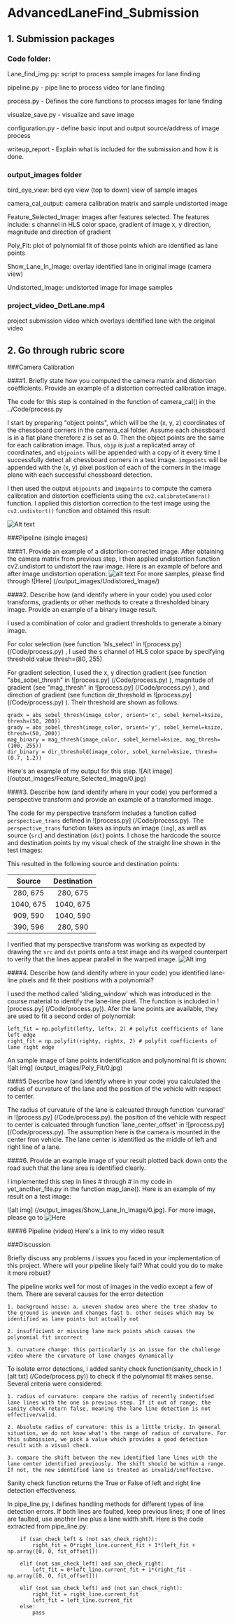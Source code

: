 
# AdvancedLaneFind_Submission

## 1. Submission packages
### Code folder:

Lane_find_img.py: script to process sample images for lane finding

pipeline.py -  pipe line to process video for lane finding

process.py -  Defines the core functions to process images for lane finding

visualze_save.py - visualize and save image

configuration.py - define basic input and output source/address of image process

writeup_report - Explain what is included for the submission and how it is done. 

### output_images folder

bird_eye_view: bird eye view (top to down) view of sample images 

camera_cal_output: camera calibration matrix and sample undistorted image

Feature_Selected_Image: images after features selected. The features include: s channel in HLS color space, gradient of image x, y direction, magnitude and direction of gradient 

Poly_Fit: plot of polynomial fit of those points which are identified as lane points 

Show_Lane_In_Image: overlay identified lane in original image (camera view) 

Undistorted_Image: undistorted image for image samples

### project_video_DetLane.mp4

project submission video which overlays identified lane with the original video



## 2. Go through rubric score

###Camera Calibration

####1. Briefly state how you computed the camera matrix and distortion coefficients. Provide an example of a distortion corrected calibration image.

The code for this step is contained in the function of camera_cal() in the ../Code/process.py  

I start by preparing "object points", which will be the (x, y, z) coordinates of the chessboard corners in the camera_cal folder. Assume each chessboard is in a flat plane therefore z is set as 0. Then the object points are the same for each calibration image.  Thus, `objp` is just a replicated array of coordinates, and `objpoints` will be appended with a copy of it every time I successfully detect all chessboard corners in a test image.  `imgpoints` will be appended with the (x, y) pixel position of each of the corners in the image plane with each successful chessboard detection.  

I then used the output `objpoints` and `imgpoints` to compute the camera calibration and distortion coefficients using the `cv2.calibrateCamera()` function.  I applied this distortion correction to the test image using the `cv2.undistort()` function and obtained this result: 

![Alt text](/output_images/camera_cal_output/image_dist_undist.png)

###Pipeline (single images)

####1. Provide an example of a distortion-corrected image.
After obtaining the camera matrix from previous step, I then applied undistortion function  cv2.undistort to undistort the raw image. Here is an example of before and after image undistortion operation: 
![alt text](/output_images/Undistored_Image/0.jpg)
For more samples, please find through ![Here] (/output_images/Undistored_Image/)

####2. Describe how (and identify where in your code) you used color transforms, gradients or other methods to create a thresholded binary image.  Provide an example of a binary image result.

I used a combination of color and gradient thresholds to generate a binary image.

For color selection (see function 'hls_select' in ![process.py] (/Code/process.py) , I used the s channel of HLS color space by specifying threshold value thresh=(80, 255)  

For gradient selection, I used the x, y direction gradient (see function "abs_sobel_thresh" in ![process.py] (/Code/process.py)  ), magnitude of gradient (see "mag_thresh" in ![process.py] (/Code/process.py)  ), and direction of gradient (see function dir_threshold in ![process.py] (/Code/process.py) ).  Their threshold are shown as follows: 

    gradx = abs_sobel_thresh(image_color, orient='x', sobel_kernel=ksize, thresh=(50, 200))
    grady = abs_sobel_thresh(image_color, orient='y', sobel_kernel=ksize, thresh=(50, 200))
    mag_binary = mag_thresh(image_color, sobel_kernel=ksize, mag_thresh=(100, 255))
    dir_binary = dir_threshold(image_color, sobel_kernel=ksize, thresh=(0.7, 1.2))

Here's an example of my output for this step.  ![Alt image] (/output_images/Feature_Selected_Image/0.jpg)

####3. Describe how (and identify where in your code) you performed a perspective transform and provide an example of a transformed image.

The code for my perspective transform includes a function called `perspective_trans` defined in ![process.py] (/Code/process.py).  The `perspective_trans` function takes as inputs an image (`img`), as well as source (`src`) and destination (`dst`) points.  I chose the hardcode the source and destination points by my visual check of the straight line shown in the test images:

This resulted in the following source and destination points:

| Source        | Destination   | 
|:-------------:|:-------------:| 
| 280, 675      | 280, 675      | 
| 1040, 675     | 1040, 675     |
| 909, 590      | 1040, 590      |
| 390, 596      | 280, 590      |
I verified that my perspective transform was working as expected by drawing the `src` and `dst` points onto a test image and its warped counterpart to verify that the lines appear parallel in the warped image.
![Alt img](/out_images/transform/0.jpg)


####4. Describe how (and identify where in your code) you identified lane-line pixels and fit their positions with a polynomial?

I used the method called 'sliding_window' which was introduced in the course material to identify the lane-line pixel. The function is included in ![process.py] (/Code/process.py)). Afer the lane points are available, they are used to fit a second order of polynomial:

    left_fit = np.polyfit(lefty, leftx, 2) # polyfit coefficients of lane left edge
    right_fit = np.polyfit(righty, rightx, 2) # polyfit coefficients of lane right edge
    
An sample image of lane points indentification and polynominal fit is shown:
![alt img] (output_images/Poly_Fit/0.jpg)


####5 Describe how (and identify where in your code) you calculated the radius of curvature of the lane and the position of the vehicle with respect to center.

The radius of curvature of the lane is calcuated through function 'curvarad' in ![process.py] (/Code/process.py).
the position of the vehicle with respect to center is calcuated through function 'lane_center_offset' in ![process.py] (/Code/process.py). The assumption here is the camera is mounted in the center fron vehicle. The lane center is identified as the middle of left and right line of a lane. 

####6. Provide an example image of your result plotted back down onto the road such that the lane area is identified clearly.

I implemented this step in lines # through # in my code in yet_another_file.py in the function map_lane(). Here is an example of my result on a test image:

![alt img] (/output_images/Show_Lane_In_Image/0.jpg). For more image, please go to ![Here](/output_images/Show_Lane_In_Image/)


####6 Pipeline (video)
Here's a link to my video result

###Discussion

Briefly discuss any problems / issues you faced in your implementation of this project. Where will your pipeline likely fail? What could you do to make it more robust?

The pipeline works well for most of images in the vedio except a few of them. There are several causes for the error detection

    1. background noise: a. uneven shadow area where the tree shadow to the ground is uneven and changes fast b. other noises which may be identified as lane points but actually not
    
    2. insufficient or missing lane mark points which causes the polynomial fit incorrect
    
    3. curvature change: this particularly is an issue for the challenge video where the curvature of lane changes dynamically

To isolate error detections, i added sanity check function(sanity_check in ![alt txt] (/Code/process.py)) to check if the polynomial fit makes sense. Several criteria were considered:

    1. radius of curvature: compare the radius of recently indentified lane lines with the one in previous step. If it out of range, the sanity check return false, meaning the lane line detection is not effective/valid. 
    
    2. Absolute radius of curvature: this is a little tricky. In general situation, we do not know what's the range of radius of curvature. For this submission, we pick a value which provides a good detection result with a visual check.
    
    3. compare the shift between the new identified lane lines with the lane center identified previously. The shift should be within a range. If not, the new identified lane is treated as invalid/ineffective.  

Sanity check function returns the True or False of left and right line detection effectiveness. 

In pipe_line.py, I defines handling methods for different types of line detection errors. If both lines are faulted, keep previous lines; if one of lines are faulted, use another line plus a lane width shift.  Here is the code extracted from pipe_line.py:

        if (san_check_left & (not san_check_right)):
            right_fit = 0*right_line.current_fit + 1*(left_fit + np.array([0, 0, fit_offset]))

        elif (not san_check_left) and san_check_right:
            left_fit = 0*left_line.current_fit + 1*(right_fit - np.array([0, 0, fit_offset]))

        elif (not san_check_left) and (not san_check_right):
            right_fit = right_line.current_fit
            left_fit = left_line.current_fit
        else:
            pass

